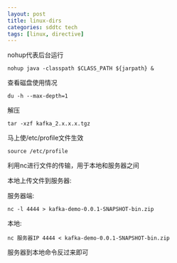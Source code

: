 ```yaml
---
layout: post
title: linux-dirs
categories: sddtc tech
tags: [linux, directive]
---
```


nohup代表后台运行  

```vim
nohup java -classpath $CLASS_PATH ${jarpath} &
```

查看磁盘使用情况  

```vim
du -h --max-depth=1
```

解压  

```vim
tar -xzf kafka_2.x.x.x.tgz
```

马上使/etc/profile文件生效  

```vim
source /etc/profile
```

利用nc进行文件的传输，用于本地和服务器之间  

本地上传文件到服务器:  

服务器端:  

```vim
nc -l 4444 > kafka-demo-0.0.1-SNAPSHOT-bin.zip
```

本地:

```vim
nc 服务器IP 4444 < kafka-demo-0.0.1-SNAPSHOT-bin.zip 
```

服务器到本地命令反过来即可  


